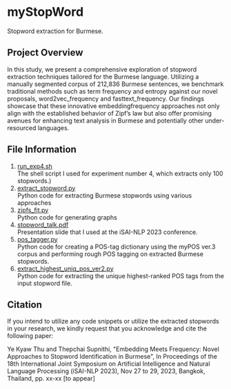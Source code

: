 # myStopWord
Stopword extraction for Burmese.

## Project Overview

In this study, we present a comprehensive exploration of stopword extraction techniques tailored for the Burmese language. Utilizing a manually segmented corpus of 212,836 Burmese sentences, we benchmark traditional methods such as term frequency and entropy against our novel proposals, word2vec_frequency and fasttext_frequency. Our findings showcase that these innovative embeddingfrequency approaches not only align with the established behavior of Zipf’s law but also offer promising avenues for enhancing text analysis in Burmese and potentially other under-resourced languages.

## File Information

1. [run_exp4.sh](https://github.com/ye-kyaw-thu/myStopWord/blob/main/exp4_100/run_exp4.sh)  
   The shell script I used for experiment number 4, which extracts only 100 stopwords.)
2. [extract_stopword.py](https://github.com/ye-kyaw-thu/myStopWord/blob/main/exp4_100/extract_stopword.py)  
   Python code for extracting Burmese stopwords using various approaches
3. [zipfs_fit.py](https://github.com/ye-kyaw-thu/myStopWord/blob/main/exp4_100/zipfs_fit.py)  
   Python code for generating graphs
4. [stopword_talk.pdf](https://github.com/ye-kyaw-thu/myStopWord/blob/main/slide/stopword_talk.pdf)  
   Presentation slide that I used at the iSAI-NLP 2023 conference.
5. [pos_tagger.py](https://github.com/ye-kyaw-thu/myStopWord/blob/main/exp4_100/postag/pos_tagger.py)  
   Python code for creating a POS-tag dictionary using the myPOS ver.3 corpus and performing rough POS tagging on extracted Burmese stopwords.  
6. [extract_highest_uniq_pos_ver2.py](https://github.com/ye-kyaw-thu/myStopWord/blob/main/exp4_100/postag_freq/extract_highest_uniq_pos_ver2.py)  
   Python code for extracting the unique highest-ranked POS tags from the input stopword file.
   
## Citation

If you intend to utilize any code snippets or utilize the extracted stopwords in your research, we kindly request that you acknowledge and cite the following paper: 

Ye Kyaw Thu and Thepchai Supnithi, "Embedding Meets Frequency: Novel Approaches to Stopword Identification in Burmese", In Proceedings of the 18th International Joint Symposium on Artificial Intelligence and Natural Language Processing (iSAI-NLP 2023), Nov 27 to 29, 2023, Bangkok, Thailand, pp. xx-xx [to appear]  
